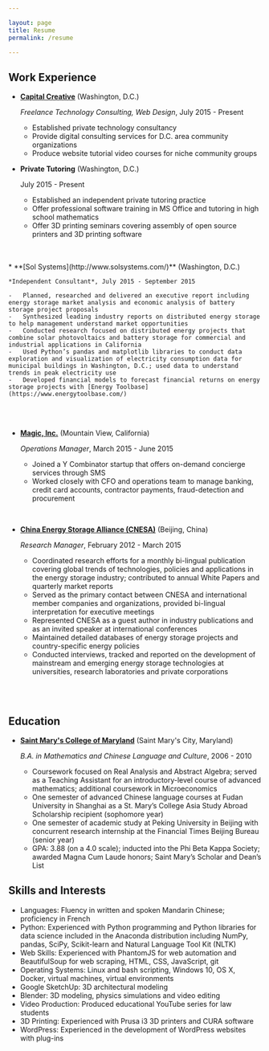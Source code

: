 ```yaml
---

layout: page
title: Resume
permalink: /resume

---
```


Work Experience
---------------

*   **[Capital Creative](http://briancaffey2010.wixsite.com/capital-websites/contact)** (Washington, D.C.)

    *Freelance Technology Consulting, Web Design*, July 2015 - Present

    -	Established private technology consultancy
    -	Provide digital consulting services for D.C. area community organizations
    - Produce website tutorial video courses for niche community groups

*   **Private Tutoring** (Washington, D.C.)

    July 2015 - Present

    -	Established an independent private tutoring practice
    -   Offer professional software training in MS Office and tutoring in high school mathematics
    -	Offer 3D printing seminars covering assembly of open source printers and 3D printing software
<br>
<br>
*   **[Sol Systems](http://www.solsystems.com/)** (Washington, D.C.)

    *Independent Consultant*, July 2015 - September 2015

    -   Planned, researched and delivered an executive report including energy storage market analysis and economic analysis of battery storage project proposals
	-   Synthesized leading industry reports on distributed energy storage to help management understand market opportunities
    -   Conducted research focused on distributed energy projects that combine solar photovoltaics and battery storage for commercial and industrial applications in California
	-   Used Python’s pandas and matplotlib libraries to conduct data exploration and visualization of electricity consumption data for municipal buildings in Washington, D.C.; used data to understand trends in peak electricity use
	-   Developed financial models to forecast financial returns on energy storage projects with [Energy Toolbase](https://www.energytoolbase.com/)
<br>
<br>

*   **[Magic, Inc.](https://getmagicnow.com)** (Mountain View, California)

    *Operations Manager*, March 2015 - June 2015

    -   Joined a Y Combinator startup that offers on-demand concierge services through SMS
    -   Worked closely with CFO and operations team to manage banking, credit card accounts, contractor payments, fraud-detection and procurement  
<br>

*   **[China Energy Storage Alliance (CNESA)](http://en.cnesa.org/)** (Beijing, China)

    *Research Manager*, February 2012 - March 2015

    -   Coordinated research efforts for a monthly bi-lingual publication covering global trends of technologies, policies and applications in the energy storage industry; contributed to annual White Papers and quarterly market reports
	-   Served as the primary contact between CNESA and international member companies and organizations, provided bi-lingual interpretation for executive meetings
	-   Represented CNESA as a guest author in industry publications and as an invited speaker at international conferences
	-   Maintained detailed databases of energy storage projects and country-specific energy policies
	-   Conducted interviews, tracked and reported on the development of mainstream and emerging energy storage technologies at universities, research laboratories and private corporations
<br>
<br>


Education
---------

*   **[Saint Mary's College of Maryland](http://www.smcm.edu/)** (Saint Mary's City, Maryland)

    *B.A. in Mathematics and Chinese Language and Culture*, 2006 - 2010

    -   Coursework focused on Real Analysis and Abstract Algebra; served as a Teaching Assistant for an introductory-level course of advanced mathematics; additional coursework in Microeconomics
	-   One semester of advanced Chinese language courses at Fudan University in Shanghai as a St. Mary’s College Asia Study Abroad Scholarship recipient (sophomore year)
	-   One semester of academic study at Peking University in Beijing with concurrent research internship at the Financial Times Beijing Bureau (senior year)
	-   GPA: 3.88 (on a 4.0 scale); inducted into the Phi Beta Kappa Society; awarded Magna Cum Laude honors; Saint Mary’s Scholar and Dean’s List


Skills and Interests
------

* Languages: Fluency in written and spoken Mandarin Chinese; proficiency in French
* Python: Experienced with Python programming and Python libraries for data science included in the Anaconda distribution including NumPy, pandas, SciPy, Scikit-learn and Natural Language Tool Kit (NLTK)
* Web Skills: Experienced with PhantomJS for web automation and BeautifulSoup for web scraping, HTML, CSS, JavaScript, git
* Operating Systems: Linux and bash scripting, Windows 10, OS X, Docker, virtual machines, virtual environments
* Google SketchUp: 3D architectural modeling
* Blender: 3D modeling, physics simulations and video editing
* Video Production: Produced educational YouTube series for law students
* 3D Printing: Experienced with Prusa i3 3D printers and CURA software
* WordPress: Experienced in the development of WordPress websites with plug-ins
